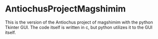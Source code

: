 # AntiochusProjectMagshimim

This is the version of the Antiochus project of magshimim with the python Tkinter GUI.
The code itself is written in c, but python utilizes it to the GUI itself.
